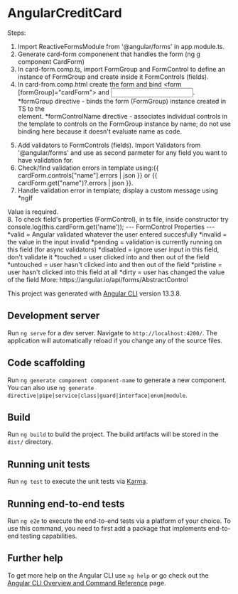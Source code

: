 # AngularCreditCard

Steps:

1. Import ReactiveFormsModule from '@angular/forms' in app.module.ts.
2. Generate card-form componenent that handles the form (ng g component CardForm)
3. In card-form.comp.ts, import FormGroup and FormControl to define an instance of FormGroup and create inside it FormControls (fields).
4. In card-from.comp.html create the form and bind <form [formGroup]="cardForm"> and <input formControlName="name" />.
   *formGroup directive - binds the form (FormGroup) instance created in TS to the <form> element.
   *formControlName directive - associates individual controls in the template to controls on the FormGroup instance by name; do not use binding here because it doesn't evaluate name as code.
5. Add validators to FormControls (fields). Import Validators from '@angular/forms' and use as second parmeter for any field you want to have validation for.
6. Check/find validation errors in template using:{{ cardForm.controls["name"].errors | json }} or {{ cardForm.get("name")?.errors | json }}.
7. Handle validation error in template; display a custom message using \*ngIf
<div *ngIf="cardForm.controls['name'].errors['required'] && cardForm.controls['name'].dirty &&
      cardForm.controls['name'].touched">Value is required.</div>
8. To check field's properties (FormControl), in ts file, inside constructor try console.log(this.cardForm.get('name'));
   --- FormControl Properties ---
   *valid = Angular validated whatever the user entered succesfully
   *invalid = the value in the input invalid
   *pending = validation is currently running on this field (for async validators)
   *disabled = ignore user input in this field, don't validate it
   *touched = user clicked into and then out of the field
   *untouched = user hasn't clicked into and then out of the field
   *pristine = user hasn't clicked into this field at all
   *dirty = user has changed the value of the field
   More: https://angular.io/api/forms/AbstractControl

This project was generated with [Angular CLI](https://github.com/angular/angular-cli) version 13.3.8.

## Development server

Run `ng serve` for a dev server. Navigate to `http://localhost:4200/`. The application will automatically reload if you change any of the source files.

## Code scaffolding

Run `ng generate component component-name` to generate a new component. You can also use `ng generate directive|pipe|service|class|guard|interface|enum|module`.

## Build

Run `ng build` to build the project. The build artifacts will be stored in the `dist/` directory.

## Running unit tests

Run `ng test` to execute the unit tests via [Karma](https://karma-runner.github.io).

## Running end-to-end tests

Run `ng e2e` to execute the end-to-end tests via a platform of your choice. To use this command, you need to first add a package that implements end-to-end testing capabilities.

## Further help

To get more help on the Angular CLI use `ng help` or go check out the [Angular CLI Overview and Command Reference](https://angular.io/cli) page.

